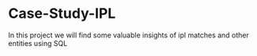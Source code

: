 # Case-Study-IPL
In this project we will find some valuable insights of ipl matches and other entities using SQL
